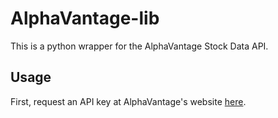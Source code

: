 # AlphaVantage-lib

This is a python wrapper for the AlphaVantage Stock Data API.

## Usage

First, request an API key at AlphaVantage's website
[here](http://www.alphavantage.co/support/#api-key).

